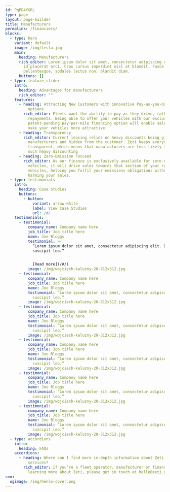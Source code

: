 ```yaml
---
id: PqPD4fGRL
type: page
layout: page-builder
title: Manufacturers
permalink: /financiers/
blocks:
  - type: hero
    variant: default
    image: /img/tesla.jpg
    main:
      heading: Manufacturers
      rich_editor: Lorem ipsum dolor sit amet, consectetur adipiscing elit. Maecenas
        id placerat orci. Cras cursus imperdiet nisl at blandit. Fusce vel diam
        pellentesque, sodales lectus non, blandit diam.
      buttons: []
  - type: feature_slider
    intro:
      heading: Advantages for manufacturers
      rich_editor: ""
    features:
      - heading: Attracting New Customers with innovative Pay-as-you-Use financing
          options
        rich_editor: Fleets want the ability to pay as they drive, rather than fixed
          repayments. Being able to offer your vehicles with our exclusive,
          patent-pending pay-per-mile financing option will enable sales and
          make your vehicles more attractive
      - heading: Transparency
        rich_editor: Current leasing relies on heavy discounts being given by vehicle
          manufacturers and hidden from the customer. Zeti keeps everything
          transparent, which means that manufacturers are less likely to suffer
          such heavy discounting
      - heading: Zero-Emission Focused
        rich_editor: As our finance is exclusively available for zero-emission capable
          vehicles, it will drive sales towards that section of your range of
          vehicles, helping you fulfil your emissions obligations without
          harming your sales.
  - type: testimonials
    intro:
      heading: Case Studies
      buttons:
        - button:
            variant: arrow-white
            label: View Case Studies
            url: /#/
    testimonials:
      - testimonial:
          company_name: Company name here
          job_title: Job title here
          name: Joe Bloggs
          testimonial: >-
            “Lorem ipsum dolor sit amet, consectetur adipiscing elit. Donec eu
            suscipit leo.”


            [R﻿ead more](/#/)
          image: /img/wojciech-kaluzny-20-312x312.jpg
      - testimonial:
          company_name: Company name here
          job_title: Job title here
          name: Joe Bloggs
          testimonial: “Lorem ipsum dolor sit amet, consectetur adipiscing elit. Donec eu
            suscipit leo.”
          image: /img/wojciech-kaluzny-20-312x312.jpg
      - testimonial:
          company_name: Company name here
          job_title: Job title here
          name: Joe Bloggs
          testimonial: “Lorem ipsum dolor sit amet, consectetur adipiscing elit. Donec eu
            suscipit leo.”
          image: /img/wojciech-kaluzny-20-312x312.jpg
      - testimonial:
          company_name: Company name here
          job_title: Job title here
          name: Joe Bloggs
          testimonial: “Lorem ipsum dolor sit amet, consectetur adipiscing elit. Donec eu
            suscipit leo.”
          image: /img/wojciech-kaluzny-20-312x312.jpg
      - testimonial:
          company_name: Company name here
          job_title: Job title here
          name: Joe Bloggs
          testimonial: “Lorem ipsum dolor sit amet, consectetur adipiscing elit. Donec eu
            suscipit leo.”
          image: /img/wojciech-kaluzny-20-312x312.jpg
      - testimonial:
          company_name: Company name here
          job_title: Job title here
          name: Joe Bloggs
          testimonial: “Lorem ipsum dolor sit amet, consectetur adipiscing elit. Donec eu
            suscipit leo.”
          image: /img/wojciech-kaluzny-20-312x312.jpg
  - type: accordions
    intro:
      heading: FAQs
    accordions:
      - heading: Where can I find more in-depth information about Zeti's products and
          services?
        rich_editor: If you’re a fleet operator, manufacturer or financier interested in
          learning more about Zeti, please get in touch at hello@zeti.group.
seo:
  ogimage: /img/henlo-cover.png
---
```

